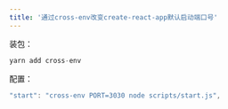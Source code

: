 ```yaml
---
title: '通过cross-env改变create-react-app默认启动端口号'
---   
```

装包：

```javascript
yarn add cross-env
```

配置：

```javascript
"start": "cross-env PORT=3030 node scripts/start.js",
```